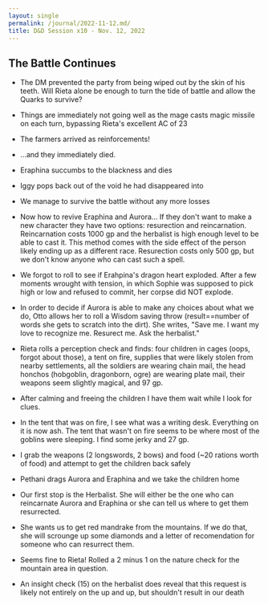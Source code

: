 ```yaml
---
layout: single
permalink: /journal/2022-11-12.md/
title: D&D Session x10 - Nov. 12, 2022
---
```


## The Battle Continues

- The DM prevented the party from being wiped out by the skin of his teeth. Will Rieta alone be enough to turn the tide of battle and allow the Quarks to survive?
- Things are immediately not going well as the mage casts magic missile on each turn, bypassing Rieta's excellent AC of 23
- The farmers arrived as reinforcements!
- ...and they immediately died.
- Eraphina succumbs to the blackness and dies
- Iggy pops back out of the void he had disappeared into
- We manage to survive the battle without any more losses
- Now how to revive Eraphina and Aurora... If they don't want to make a new character they have two options: resurection and reincarnation. Reincarnation costs 1000 gp and the herbalist is high enough level to be able to cast it. This method comes with the side effect of the person likely ending up as a different race. Resurection costs only 500 gp, but we don't know anyone who can cast such a spell.
- We forgot to roll to see if Erahpina's dragon heart exploded. After a few moments wrought with tension, in which Sophie was supposed to pick high or low and refused to commit, her corpse did NOT explode.
- In order to decide if Aurora is able to make any choices about what we do, Otto allows her to roll a Wisdom saving throw (result==number of words she gets to scratch into the dirt). She writes, "Save me. I want my love to recognize me. Resurect me. Ask the herbalist."
- Rieta rolls a perception check and finds: four children in cages (oops, forgot about those), a tent on fire, supplies that were likely stolen from nearby settlements, all the soldiers are wearing chain mail, the head honchos (hobgoblin, dragonborn, ogre) are wearing plate mail, their weapons seem slightly magical, and 97 gp.
- After calming and freeing the children I have them wait while I look for clues.
- In the tent that was on fire, I see what was a writing desk. Everything on it is now ash. The tent that wasn't on fire seems to be where most of the goblins were sleeping. I find some jerky and 27 gp.
- I grab the weapons (2 longswords, 2 bows) and food (~20 rations worth of food) and attempt to get the children back safely
- Pethani drags Aurora and Eraphina and we take the children home


- Our first stop is the Herbalist. She will either be the one who can reincarnate Aurora and Eraphina or she can tell us where to get them resurrected.
- She wants us to get red mandrake from the mountains. If we do that, she will scrounge up some diamonds and a letter of recomendation for someone who can resurrect them.
- Seems fine to Rieta! Rolled a 2 minus 1 on the nature check for the mountain area in question.
- An insight check (15) on the herbalist does reveal that this request is likely not entirely on the up and up, but shouldn't result in our death
